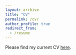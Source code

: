```yaml
---
layout: archive
title: "CV"
permalink: /cv/
author_profile: true
redirect_from:    
  - /resume
---
```

  
Please find my current CV [here](https://github.com/user-attachments/files/19863477/CV_Website.pdf).

